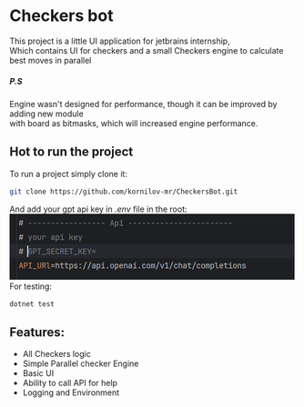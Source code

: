 # Checkers bot
This project is a little UI application for jetbrains internship, <br>
Which contains UI for checkers and a small Checkers engine to calculate best moves in parallel
##### P.S
Engine wasn't designed for performance, though it can be improved by adding new module <br>
with board as bitmasks, which will increased engine performance.
## Hot to run the project
To run a project simply clone it:
````bash
git clone https://github.com/kornilov-mr/CheckersBot.git
````
And add your gpt api key in *.env* file in the root:<br>
![img.png](img.png) <br>
For testing:
````bash
dotnet test
````
## Features:
* All Checkers logic
* Simple Parallel checker Engine
* Basic UI
* Ability to call API for help
* Logging and Environment

